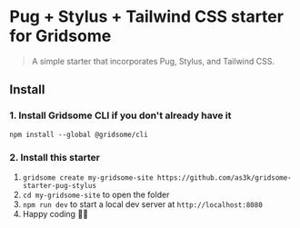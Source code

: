 # Pug + Stylus + Tailwind CSS starter for Gridsome

> A simple starter that incorporates Pug, Stylus, and Tailwind CSS.


## Install

### 1. Install Gridsome CLI if you don't already have it

`npm install --global @gridsome/cli`

### 2. Install this starter

1. `gridsome create my-gridsome-site https://github.com/as3k/gridsome-starter-pug-stylus` 
2. `cd my-gridsome-site` to open the folder
3. `npm run dev` to start a local dev server at `http://localhost:8080`
4. Happy coding 🎉🙌
